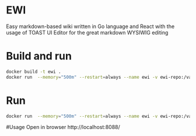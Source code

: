 # EWI
Easy markdown-based wiki written in Go language and React with the usage of TOAST UI Editor for the great markdown WYSIWIG editing

# Build and run
```bash
docker build -t ewi .
docker run  --memory="500m" --restart=always --name ewi -v ewi-repo:/var/lib/ewi-server/repo -d -p 8088:80 -p 8888:8888 ewi -build=`git rev-parse HEAD` 
```


# Run
```bash
docker run  --memory="500m" --restart=always --name ewi -v ewi-repo:/var/lib/ewi-server/repo -d -p 8088:80 -p 8888:8888 derbylock/ewi:latest -build=`git rev-parse HEAD`
```

#Usage
Open in browser http://localhost:8088/
